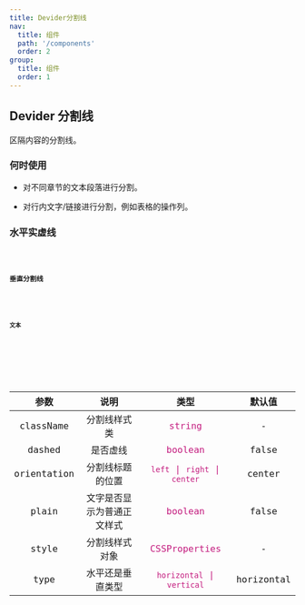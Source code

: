 ```yaml
---
title: Devider分割线
nav:
  title: 组件
  path: '/components'
  order: 2
group:
  title: 组件
  order: 1
---
```


## Devider 分割线

区隔内容的分割线。

### 何时使用

- 对不同章节的文本段落进行分割。

- 对行内文字/链接进行分割，例如表格的操作列。

### 水平实虚线

<code src='./demo/base.tsx'>

#### 垂直分割线

<code src='./demo/vertical.tsx'>

#### 文本

<code src='./demo/text.tsx'>

<br/>
<br/>

|    参数     |            说明            |                                类型                                |   默认值   |
| :---------: | :------------------------: | :----------------------------------------------------------------: | :--------: |
|  className  |        分割线样式类        |                <font color='#c41d7f'>string</font>                 |     -      |
|   dashed    |          是否虚线          |                <font color='#c41d7f'>boolean</font>                |   false    |
| orientation |      分割线标题的位置      | <font color='#c41d7f'>`left` &#124; `right` &#124; `center`</font> |   center   |
|    plain    | 文字是否显示为普通正文样式 |                <font color='#c41d7f'>boolean</font>                |   false    |
|    style    |       分割线样式对象       |             <font color='#c41d7f'>CSSProperties</font>             |     -      |
|    type     |      水平还是垂直类型      |    <font color='#c41d7f'>`horizontal` &#124; `vertical`</font>     | horizontal |
